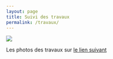 ```yaml
---
layout: page
title: Suivi des travaux
permalink: /travaux/
---
```


![](https://notes.inria.fr/uploads/upload_f2d527babe8ad6ddc5a7cf34dba903db.png)

Les photos des travaux sur [le lien suivant](https://notes.inria.fr/s/QIsoRvgcu)
